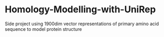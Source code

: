 # Homology-Modelling-with-UniRep
Side project using 1900dim vector representations of primary amino acid sequence to model protein structure
